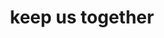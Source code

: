 ---
pid: llp284
title: keep us together
location_transcription: 
coordinates: "[-75.163444529377, 39.955190618152]"
zipcode: '19120'
gen_neighborhood: North Philadelphia
neighborhood: Logan,Olney
outside_phl: 
age: '13'
age_range: 13-19
instagram: 
image_file_name: llp_284.jpg
proposal_transcription: Its the world and people around it holding hands keep family
  together
topic: Family,Globalism,Violence
topic_summary: 0, 0, 0
type: Sculpture Statue
keywords_other: world, globe, earth, holding hands, hands
credit: Sopie
image_labels: 
twitter: 
facebook: 
permalink: "/monuments/llp284/"
layout: item-page
---